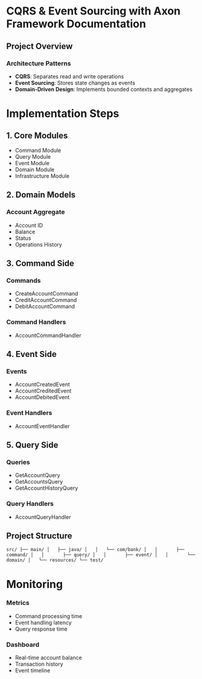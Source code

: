 # CQRS & Event Sourcing with Axon Framework Documentation

## Project Overview

### Architecture Patterns
- **CQRS**: Separates read and write operations
- **Event Sourcing**: Stores state changes as events
- **Domain-Driven Design**: Implements bounded contexts and aggregates

# Implementation Steps

## 1. Core Modules
- Command Module
- Query Module
- Event Module
- Domain Module
- Infrastructure Module

## 2. Domain Models

### Account Aggregate
- Account ID
- Balance
- Status
- Operations History

## 3. Command Side

### Commands
- CreateAccountCommand
- CreditAccountCommand
- DebitAccountCommand
### Command Handlers
- AccountCommandHandler

## 4. Event Side

### Events
- AccountCreatedEvent
- AccountCreditedEvent
- AccountDebitedEvent

### Event Handlers
- AccountEventHandler

## 5. Query Side

### Queries
- GetAccountQuery
- GetAccountsQuery
- GetAccountHistoryQuery

### Query Handlers
- AccountQueryHandler

## Project Structure
`src/
├── main/
│   ├── java/
│   │   └── com/bank/
│   │       ├── command/
│   │       ├── query/
│   │       ├── event/
│   │       └── domain/
│   └── resources/
└── test/
`
# Monitoring

### Metrics
- Command processing time
- Event handling latency
- Query response time

### Dashboard
- Real-time account balance
- Transaction history
- Event timeline
